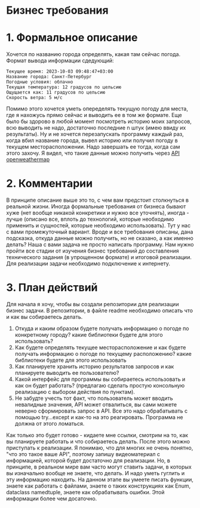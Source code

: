 # Бизнес требования
# 1. Формальное описание
Хочется по названию города определять, какая там сейчас погода. Формат вывода информации сдедующий:
```example
Текущее время: 2023-10-03 09:48:47+03:00
Название города: Санкт-Петербург
Погодные условия: облачно
Текущая температура: 12 градусов по цельсию
Ощущается как: 11 градусов по цельсию
Скорость ветра: 5 м/c
```

Помимо этого хочется уметь опеределять текущую погоду для места, где я нахожусь прямо сейчас и выводить ее в том же формате. 
Еще было бы здорово в любой момент посмотреть историю моих запросов, всю выводить не надо, достаточно последние n штук (имею ввиду их результаты).
Ну и не хочется перезапускать программу каждый раз, когда вбил название города, вывел историю или получил погоду в текущем месторасположении. Надо завершать ее тогда, когда сам этого захочу.
Я видел, что такие данные можно получить через [API openweathermap](https://openweathermap.org/current)
# 2. Комментарии
В принципе описание выше это то, с чем вам предстоит столкнуться в реальной жизни. Иногда формальные требования от бизнеса бывают хуже (нет вообще никакой конкретики и нужно все уточнять), иногда - лучше (описано все, вплоть до технологий, которые необходимо применить и сущностей, которые необходимо использовать). Тут у нас с вами промежуточный вариант. Вроде и все требования описаны, дана подсказка, откуда данные можно получить, но не сказано, а как именно делать?
Наша с вами задача не просто написать программу. Нам нужно пройти все стадии от изучения бизнес требований до составления технического задания (в упрощенном формате) и итоговой реализации.
Для реализации задачи необходимо подключение к интернету. 
# 3. План действий
Для начала я хочу, чтобы вы создали репозитории для реализации бизнес задачи. В репозитории, в файле readme необходимо описать что и как вы собираетесь делать.
1) Откуда и каким образом будете получать информацию о погоде по конкретному городу? какие библиотеки будете для этого использовать? 
2) Как будете определять текущее месторасположение и как будете получать информацию о погоде по текущему расположению? какие библиотеки будете для этого использовать
3) Как планируете хранить историю результатов запросов и как планируете выводить ее пользователю?
4) Какой интерфейс для программы вы собираетесь использовать и как он будет работать? (предлагаю сделать простую консольную реализацию с выбором действия по пунктам). 
5) Не забудте учесть тот факт, что пользователь может вводить невалидные значения, API может отвалиться, вы сами можете неверно сформировать запрос в API. Все это надо обрабатывать с помощью try...except и как-то на это реагировать. Программа не должна от этого ломаться.

Как только это будет готово - кидаете мне ссылки, смотрим на то, как вы планируете работать и что собираетесь делать. После этого можно приступать к реализации. 
Я понимаю, что для многих не очень понятно, "что это такое ваше API", поэтому запишу видеоматериал с информацией, которой будет достаточно для реализации. Но, в принципе, в реальном мире вам часто могут ставить задачи, в которых вы изначально вообще не знаете, что делать. И надо уметь гуглить и эту информацию находить. 
На данном этапе вы умеете писать функции, знаете как работать с файлами, знаете о таких конструкциях как Enum, dataclass namedtuple, знаете как обрабатывать ошибки. Этой информации более чем досаточно. 